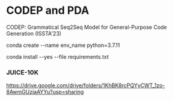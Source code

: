 # CODEP and PDA
CODEP: Grammatical Seq2Seq Model for General-Purpose Code Generation (ISSTA'23)


conda create --name env_name python=3.7.11

conda install --yes --file requirements.txt

### JUICE-10K

https://drive.google.com/drive/folders/1KhBK8rcPQYyCWT_1zo-8AwmGUzjaAYYu?usp=sharing

